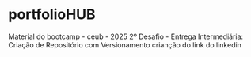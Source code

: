 # portfolioHUB
Material do bootcamp - ceub - 2025 2º 
Desafio - Entrega Intermediária:
Criação de Repositório com Versionamento 
crianção do link do linkedin 
